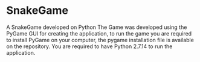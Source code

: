 # SnakeGame
A SnakeGame developed on Python
The Game was developed using the PyGame GUI for creating the application,
to run the game you are required to install PyGame on your computer, the pygame installation file is available on
the repository. You are required to have Python 2.7.14 to run the application.
